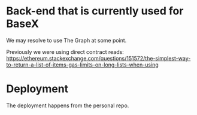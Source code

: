 # Back-end that is currently used for BaseX

We may resolve to use The Graph at some point.

Previously we were using direct contract reads: https://ethereum.stackexchange.com/questions/151572/the-simplest-way-to-return-a-list-of-items-gas-limits-on-long-lists-when-using

# Deployment

The deployment happens from the personal repo.
